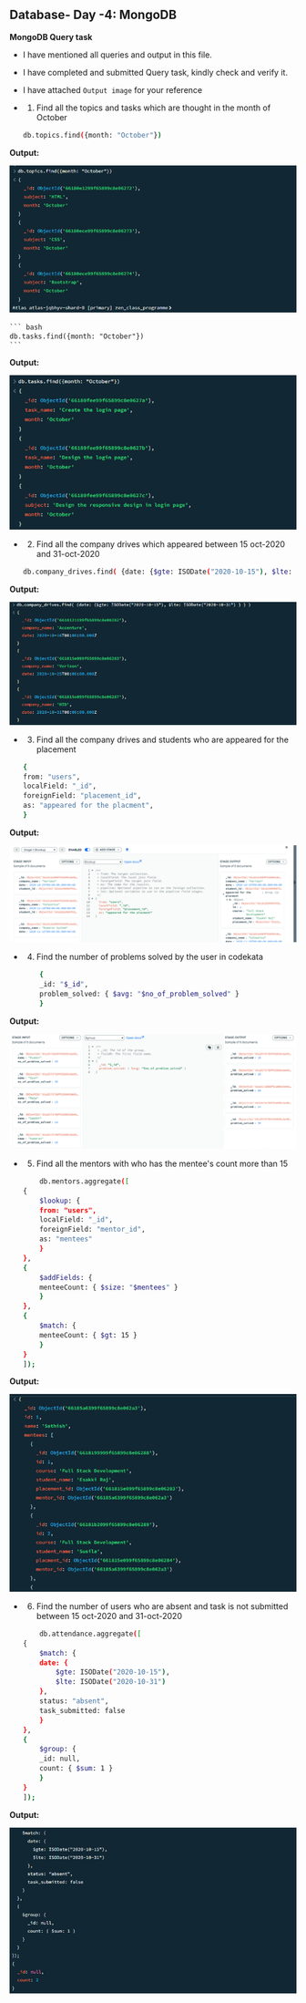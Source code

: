  ## Database- Day -4: MongoDB   

**MongoDB Query task**   

 - I have mentioned all queries and output in this file.

 - I have completed and submitted Query task, kindly check and verify it.   

 - I have attached `Output image` for your reference  

 - 1. Find all the topics and tasks which are thought in the month of October

    ``` bash
    db.topics.find({month: "October"})
    ```
**Output:**

 ![output image](Output/1.1.PNG)

    ``` bash
    db.tasks.find({month: "October"})
    ```
**Output:**

 ![output image](Output/1.2.PNG)

 - 2. Find all the company drives which appeared between 15 oct-2020 and 31-oct-2020

    ``` bash
    db.company_drives.find( {date: {$gte: ISODate("2020-10-15"), $lte: ISODate("2020-10-31") } } )
    ```
**Output:**

 ![output image](Output/2.PNG)

 - 3. Find all the company drives and students who are appeared for the placement

    ``` bash
    {
    from: "users",
    localField: "_id",
    foreignField: "placement_id",
    as: "appeared for the placment",
    }
    ```
**Output:**

 ![output image](Output/3.PNG)

 - 4. Find the number of problems solved by the user in codekata

    ``` bash
        {
        _id: "$_id",
        problem_solved: { $avg: "$no_of_problem_solved" }
        }
    ```
**Output:**

 ![output image](Output/4.PNG)

 - 5. Find all the mentors with who has the mentee's count more than 15

    ``` bash
        db.mentors.aggregate([
    {
        $lookup: {
        from: "users",
        localField: "_id",
        foreignField: "mentor_id",
        as: "mentees"
        }
    },
    {
        $addFields: {
        menteeCount: { $size: "$mentees" }
        }
    },
    {
        $match: {
        menteeCount: { $gt: 15 }
        }
    }
    ]);
    ```
**Output:**

 ![output image](Output/5.PNG)

 - 6. Find the number of users who are absent and task is not submitted  between 15 oct-2020 and 31-oct-2020

    ``` bash
        db.attendance.aggregate([
    {
        $match: {
        date: {
            $gte: ISODate("2020-10-15"),
            $lte: ISODate("2020-10-31")
        },
        status: "absent",
        task_submitted: false
        }
    },
    {
        $group: {
        _id: null,
        count: { $sum: 1 }
        }
    }
    ]);
    ```
**Output:**

 ![output image](Output/6.PNG)